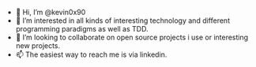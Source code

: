 - 👋 Hi, I’m @kevin0x90
- 👀 I’m interested in all kinds of interesting technology and different programming paradigms as well as TDD.
- 💞️ I’m looking to collaborate on open source projects i use or interesting new projects.
- 📫 The easiest way to reach me is via linkedin.
